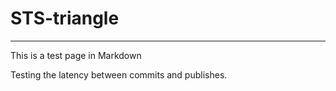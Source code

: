 # STS-triangle

---

This is a test page in Markdown

Testing the latency between commits and publishes.
